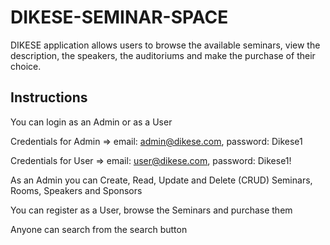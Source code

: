 # DIKESE-SEMINAR-SPACE
DIKESE application allows users to browse the available seminars, view the description, the speakers, the auditoriums and make the purchase of their choice.
## Instructions
You can login as an Admin or as a User

Credentials for Admin => email: admin@dikese.com, password: Dikese1

Credentials for User => email: user@dikese.com, password: Dikese1!

As an Admin you can Create, Read, Update and Delete (CRUD) Seminars, Rooms, Speakers and Sponsors

You can register as a User, browse the Seminars and purchase them

Anyone can search from the search button


